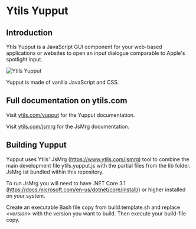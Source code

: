 # Ytils Yupput

## Introduction

Ytils Yupput is a JavaScript GUI component for your web-based applications or websites to open an input dialogue 
comparable to Apple's spotlight input.

![Ytils Yupput](https://www.ytils.com/static/img/yupput-first-impression.png "Ytils Yupput")

Yupput is made of vanilla JavaScript and CSS.

## Full documentation on ytils.com

Visit [ytils.com/yupput](https://www.ytils.com/yupput) for the Yupput documentation.

Visit [ytils.com/jsmrg](https://www.ytils.com/jsmrg) for the JsMrg documentation.

## Building Yupput

Yupput uses Ytils' JsMrg (https://www.ytils.com/jsmrg) tool to combine the main development file ytils.yupput.js with the 
partial files from the lib folder. JsMrg ist bundled within this repository.

To run JsMrg you will need to have .NET Core 3.1 (https://docs.microsoft.com/en-us/dotnet/core/install/) or higher 
installed on your system.

Create an executable Bash file copy from build.template.sh and replace *&lt;version&gt;* with the version you want to 
build. Then execute your build-file copy.

